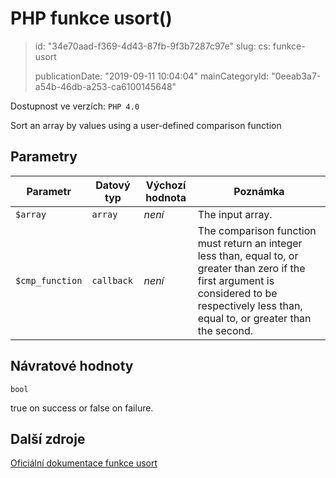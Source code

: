 PHP funkce usort()
==================

> id: "34e70aad-f369-4d43-87fb-9f3b7287c97e"
> slug:
> 	cs: funkce-usort
>
> publicationDate: "2019-09-11 10:04:04"
> mainCategoryId: "0eeab3a7-a54b-46db-a253-ca6100145648"

Dostupnost ve verzích: `PHP 4.0`

Sort an array by values using a user-defined comparison function


Parametry
--------------

| Parametr | Datový typ | Výchozí hodnota | Poznámka |
|-----|-----|-----|-----|
| `$array` | `array` | *není* | The input array. |
| `$cmp_function` | `callback` | *není* | The comparison function must return an integer less than, equal to, or greater than zero if the first argument is considered to be respectively less than, equal to, or greater than the second. |


Návratové hodnoty
----------------

`bool`

true on success or false on failure.

Další zdroje
------------

[Oficiální dokumentace funkce usort](https://www.php.net/manual/en/function.usort.php)
